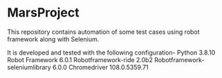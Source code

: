 # MarsProject

This repository contains automation of some test cases using robot framework along with Selenium.

It is developed and tested with the following configuration-
Python 3.8.10
Robot Framework 6.0.1
Robotframework-ride 2.0b2
Robotframework-seleniumlibrary 6.0.0
Chromedriver 108.0.5359.71
